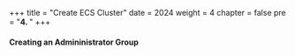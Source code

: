 +++
title = "Create ECS Cluster"
date = 2024
weight = 4
chapter = false
pre = "<b>4. </b>"
+++

#### Creating an Admininistrator Group
